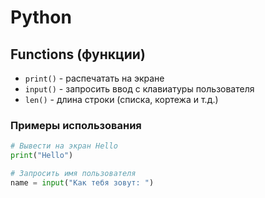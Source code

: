 # Python

## Functions (функции)

* `print()` - распечатать на экране 
* `input()` - запросить ввод с клавиатуры пользователя
* `len()` - длина строки (списка, кортежа и т.д.)

### Примеры использования

```python
# Вывести на экран Hello
print("Hello")

# Запросить имя пользователя
name = input("Как тебя зовут: ")
```
